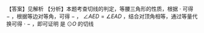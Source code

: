 【答案】见解析
【分析】本题考查切线的判定，等腰三角形的性质，根据 $\cdot$ 可得 $-$ ，根据等边对等角，可得 $-$ ， $\angle A E D = \angle E A D$ ，结合对顶角相等，通过等量代换可得 $\cdot$ $-$ ，即可证明 是 $\odot { } O$ 的切线
